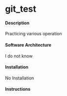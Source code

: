 # git_test

#### Description
Practicing various operation

#### Software Architecture
I do not know

#### Installation
No Installation
#### Instructions